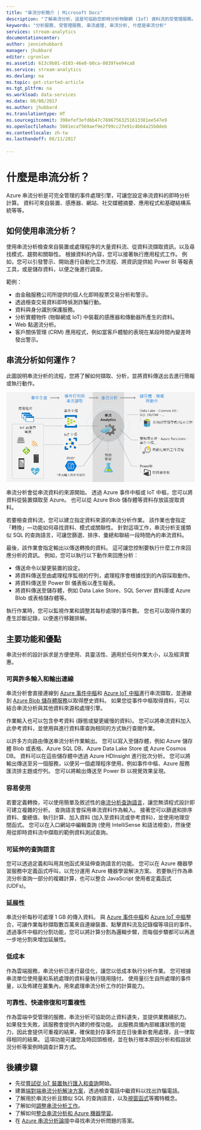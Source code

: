 ```yaml
---
title: "串流分析簡介 | Microsoft Docs"
description: "了解串流分析，這是可協助您即時分析物聯網 (IoT) 資料流的受管理服務。"
keywords: "分析服務, 受管理服務, 串流處理, 串流分析, 什麼是串流分析"
services: stream-analytics
documentationcenter: 
author: jenniehubbard
manager: jhubbard
editor: cgronlun
ms.assetid: 613c9b01-d103-46e0-b0ca-0839fee94ca8
ms.service: stream-analytics
ms.devlang: na
ms.topic: get-started-article
ms.tgt_pltfrm: na
ms.workload: data-services
ms.date: 08/08/2017
ms.author: jhubbard
ms.translationtype: HT
ms.sourcegitcommit: 398efef3efd6b47c76967563251613381ee547e9
ms.openlocfilehash: 5081ecaf569aef9e2f99cc27e91c4b64a25b0deb
ms.contentlocale: zh-tw
ms.lasthandoff: 08/11/2017

---
```


# <a name="what-is-stream-analytics"></a>什麼是串流分析？

Azure 串流分析是可完全管理的事件處理引擎，可讓您設定串流資料的即時分析計算。 資料可來自裝置、感應器、網站、社交媒體摘要、應用程式和基礎結構系統等等。 

## <a name="what-can-i-do-with-stream-analytics"></a>如何使用串流分析？

使用串流分析檢查來自裝置或處理程序的大量資料流、從資料流擷取資訊，以及尋找模式、趨勢和關聯性。 根據資料的內容，您可以接著執行應用程式工作。 例如，您可以引發警示、開始進行自動化工作流程、將資訊提供給 Power BI 等報表工具，或是儲存資料，以便之後進行調查。 

範例：

* 由金融服務公司所提供的個人化即時股票交易分析和警示。
* 透過檢查交易資料即時偵測詐騙行動。 
* 資料與身分識別保護服務。
* 分析實體物件 (物聯網或 IoT) 中裝載的感應器和傳動器所產生的資料。
* Web 點選流分析。
* 客戶關係管理 (CRM) 應用程式，例如當客戶體驗的表現在某段時間內變差時發出警示。

## <a name="how-does-stream-analytics-work"></a>串流分析如何運作？

此圖說明串流分析的流程，您將了解如何擷取、分析，並將資料傳送出去進行簡報或執行動作。 

![串流分析流程](./media/stream-analytics-introduction/stream_analytics_intro_pipeline.png)

串流分析會從串流資料的來源開始。 透過 Azure 事件中樞或 IoT 中樞，您可以將資料從裝置擷取至 Azure。 也可以從 Azure Blob 儲存體等資料存放區提取資料。 

若要檢查資料流，您可以建立指定資料來源的串流分析作業。 該作業也會指定「轉換」&mdash;功能如何尋找資料、模式或關聯性。 針對這項工作，串流分析支援類似 SQL 的查詢語言，可讓您篩選、排序、彙總和聯結一段時間內的串流資料。

最後，該作業會指定輸出以傳送轉換的資料。 這可讓您控制要執行什麼工作來回應分析的資訊。 例如，您可以執行以下動作來回應分析：

* 傳送命令以變更裝置的設定。 
* 將資料傳送至由處理程序監視的佇列，處理程序會根據找到的內容採取動作。 
* 將資料傳送至 Power BI 儀表板以產生報表。
* 將資料傳送至儲存體，例如 Data Lake Store、SQL Server 資料庫或 Azure Blob 或表格儲存體等。

執行作業時，您可以監視作業和調整其每秒處理的事件數。 您也可以取得作業的產生診斷記錄，以便進行移難排解。

## <a name="key-capabilities-and-benefits"></a>主要功能和優點

串流分析的設計訴求是方便使用、具靈活性、適用於任何作業大小，以及經濟實惠。

### <a name="connectivity-to-many-inputs-and-outputs"></a>可與許多輸入和輸出連線

串流分析會直接連線到 [Azure 事件中樞](https://azure.microsoft.com/services/event-hubs/)和 [Azure IoT 中樞](https://azure.microsoft.com/services/iot-hub/)進行串流擷取，並連線到 [Azure Blob 儲存體服務](https://docs.microsoft.com/azure/storage/storage-introduction#blob-storage-accounts)以取得歷史資料。 如果您從事件中樞取得資料，可以結合串流分析與其他資料來源和處理引擎。

作業輸入也可以包含參考資料 (靜態或變更緩慢的資料)。 您可以將串流資料加入此參考資料，並使用與進行資料庫查詢相同的方式執行查閱作業。

以許多方向路由傳送串流分析作業輸出。 您可以寫入至儲存體，例如 Azure 儲存體 Blob 或表格、Azure SQL DB、Azure Data Lake Store 或 Azure Cosmos DB。 資料可以在這些儲存體中透過 Azure HDInsight 進行批次分析。 您可以將輸出傳送至另一個服務，以便另一個處理程序使用，例如事件中樞、Azure 服務匯流排主題或佇列。 您可以將輸出傳送至 Power BI 以視覺效果呈現。

### <a name="ease-of-use"></a>容易使用

若要定義轉換，可以使用簡單及敘述性的[串流分析查詢語言](https://msdn.microsoft.com/library/azure/dn834998.aspx)，讓您無須程式設計即可建立複雜的分析。 查詢語言會採用串流資料作為輸入。 接著您可以篩選和排序資料、彙總值、執行計算、加入資料 (加入至資料流或參考資料)，並使用地理空間函式。 您可以在入口網站中編輯查詢 (使用 IntelliSense 和語法檢查)，然後使用從即時資料流中擷取的範例資料測試查詢。

### <a name="extensible-query-language"></a>可延伸的查詢語言

您可以透過定義和叫用其他函式來延伸查詢語言的功能。 您可以在 Azure 機器學習服務中定義函式呼叫，以充分運用 Azure 機器學習解決方案。 若要執行作為串流分析查詢一部分的複雜計算，也可以整合 JavaScript 使用者定義函式 (UDFs)。

### <a name="scalability"></a>延展性

串流分析每秒可處理 1 GB 的傳入資料。 與 [Azure 事件中樞](https://azure.microsoft.com/services/event-hubs/)和 [Azure IoT 中樞](https://azure.microsoft.com/services/iot-hub/)整合，可讓作業每秒擷取數百萬來自連線裝置、點擊資料流及記錄檔等項目的事件。 透過事件中樞的分割功能，您可以將計算分割為邏輯步驟，而每個步驟都可以再進一步地分割來增加延展性。

### <a name="low-cost"></a>低成本

作為雲端服務，串流分析已進行最佳化，讓您以低成本執行分析作業。 您可根據串流單位使用量和系統處理的資料量執行隨用隨付。 使用量衍生自所處理的事件量，以及佈建在叢集內，用來處理串流分析工作的計算能力。

### <a name="reliability-quick-recovery-and-repeatability"></a>可靠性、快速修復和可重複性

作為雲端中受管理的服務，串流分析可協助防止資料遺失，並提供業務續航力。 如果發生失敗，該服務會提供內建的修復功能。 此服務具備內部維護狀態的能力，因此會提供可重複的結果，確保能封存事件並在日後重新套用處理，且一律取得相同的結果。 這項功能可讓您及時回頭檢視，並在執行根本原因分析和假設狀況分析等案例時調查計算方式。

## <a name="next-steps"></a>後續步驟

* 先從[嘗試從 IoT 裝置執行匯入和查詢](stream-analytics-get-started-with-azure-stream-analytics-to-process-data-from-iot-devices.md)開始。
* 建置[端對端串流分析解決方案](stream-analytics-real-time-fraud-detection.md)，透過檢查電話中繼資料以找出詐騙電話。
* 了解用於串流分析且類似 SQL 的查詢語言，以及[視窗函式](stream-analytics-window-functions.md)等獨特概念。
* 了解如何[調整串流分析工作](stream-analytics-scale-jobs.md)。 
* 了解如何[整合串流分析和 Azure 機器學習](stream-analytics-machine-learning-integration-tutorial.md)。
* 在 [Azure 串流分析論壇](https://social.msdn.microsoft.com/Forums/home?forum=AzureStreamAnalytics)中尋找串流分析問題的答案。


